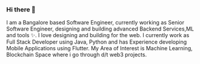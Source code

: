 ### Hi there 👋

I am a Bangalore based Software Engineer, currently working as Senior Software Engineer, designing and building advanced Backend Services,ML and tools ✨. I love designing and building for the web. I currently work as Full Stack Developer using Java, Python and has Experience developing Mobile Applications using Flutter. My Area of Interest is Machine Learning, Blockchain Space where i go through d/t web3 projects.

<!--
**aihamhasan/aihamhasan** is a ✨ _special_ ✨ repository because its `README.md` (this file) appears on your GitHub profile.

Here are some ideas to get you started:

- 🔭 I’m currently working on ...
- 🌱 I’m currently learning ...
- 👯 I’m looking to collaborate on ...
- 🤔 I’m looking for help with ...
- 💬 Ask me about ...
- 📫 How to reach me: ...
- 😄 Pronouns: ...
- ⚡ Fun fact: ...
-->
